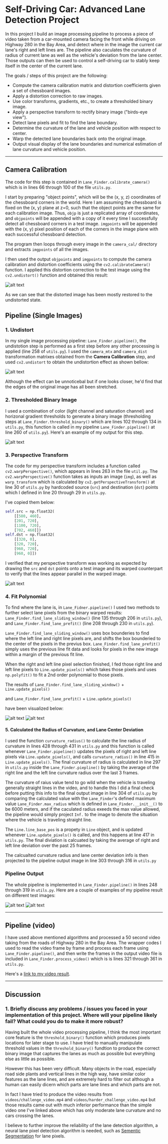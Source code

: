 # Self-Driving Car: Advanced Lane Detection Project

In this project I build an image processing pipeline to process a piece of video taken from a car-mounted camera facing the front while driving on Highway 280 in the Bay Area, and detect where in the image the current car lane's right and left lines are. The pipeline also caculates the curvature of radius of current lane as well as the vehicle's deviation from the lane center. Those outputs can then be used to control a self-driving car to stably keep itself in the center of the current lane.

The goals / steps of this project are the following:

* Compute the camera calibration matrix and distortion coefficients given a set of chessboard images.
* Apply a distortion correction to raw images.
* Use color transforms, gradients, etc., to create a thresholded binary image.
* Apply a perspective transform to rectify binary image ("birds-eye view").
* Detect lane pixels and fit to find the lane boundary.
* Determine the curvature of the lane and vehicle position with respect to center.
* Warp the detected lane boundaries back onto the original image.
* Output visual display of the lane boundaries and numerical estimation of lane curvature and vehicle position.

[//]: # (Image References)

[calibration]: ./output_images/camera_calibration.png "Undistorted"
[undistort]: ./output_images/undistort.png "Road Transformed"
[binary]: ./output_images/binary_threshold.png "Binary Example"
[warp]: ./output_images/warp.png "Warp Example"
[window]: ./output_images/sliding_window.png "Sliding Window Example"
[prefit]: ./output_images/prev_fit.png "Previous Fit Example"
[pipeline]: ./output_images/pipeline.png "Output"
[pipelines]: ./output_images/pipeline_samples.png "8 Output"

---

## Camera Calibration

The code for this step is contained in `Lane_Finder.calibrate_camera()` which is in lines 66 through 100 of the file `utils.py`.

I start by preparing "object points", which will be the (x, y, z) coordinates of the chessboard corners in the world. Here I am assuming the chessboard is fixed on the (x, y) plane at z=0, such that the object points are the same for each calibration image.  Thus, `objp` is just a replicated array of coordinates, and `objpoints` will be appended with a copy of it every time I successfully detect all chessboard corners in a test image.  `imgpoints` will be appended with the (x, y) pixel position of each of the corners in the image plane with each successful chessboard detection.

The program then loops through every image in the `camera_cal/` directory and extracts `imgpoints` of all the images.

I then used the output `objpoints` and `imgpoints` to compute the camera calibration and distortion coefficients using the `cv2.calibrateCamera()` function.  I applied this distortion correction to the test image using the `cv2.undistort()` function and obtained this result:

![alt text][calibration]

As we can see that the distorted image has been mostly restored to the undistorted state.

## Pipeline (Single Images)

### 1. Undistort

In my single image processing pipeline: `Lane_Finder.pipeline()`, the undistotion step is performed as a first step before any other processing is applied (line 258 of `utils.py`). I used the `camera_mtx` and `camera_dist` transformation matrixes obtained from the **Camera Calibration** step, and used `cv2.undistort` to obtain the undistortion effect as shown bellow:

![alt text][undistort]

Although the effect can be unnoticebal but if one looks closer, he'd find that the edges of the original image has all been stretched.

### 2. Thresholded Binary Image

I used a combination of color (light channel and saturation channel) and horizonal gradient thresholds to generate a binary image (thresholding steps at `Lane_Finder.threshold_binary()` which are lines 102 through 134 in `utils.py`, this function is called in my pipeline `Lane_Finder.pipeline()` at line 260 of `utils.py`).  Here's an example of my output for this step.

![alt text][binary]

### 3. Perspective Transform

The code for my perspective transform includes a function called `cv2.warpPerspective()`, which appears in lines 263 in the file `util.py`.  The `cv2.warpPerspective()` function takes as inputs an image (`img`), as well as `warp_transform` which is calculated by `cv2.getPerspectiveTransform()` at line 30 of `utils.py` by hardcoded source (`src`) and destination (`dst`) points which I defined in line 20 through 29 in `utils.py`.

I've copied them below:

```python
self.src = np.float32(
    [[580, 460],
    [201, 720],
    [1100, 720],
    [702, 460]])
self.dst = np.float32(
    [[320, 0],
    [320, 720],
    [960, 720],
    [960, 0]])
```

I verified that my perspective transform was working as expected by drawing the `src` and `dst` points onto a test image and its warped counterpart to verify that the lines appear parallel in the warped image.

![alt text][warp]

### 4. Fit Polynomial

To find where the lane is, in `Lane_Fidner.pipeline()` I used two methods to further select lane pixels from the binary warped results: `Lane_Finder.find_lane_sliding_window()` (line 135 through 206 in `utils.py`), and `Lane_Finder.find_lane_prefit()` (line 208 through 230 in `utils.py`).

`Lane_Finder.find_lane_sliding_window()` uses box bounderies to find where the left line and right line pixels are, and shifts the box bounderied to the center of the pixels in the previus box. `Lane_Finder.find_lane_prefit()` simply uses the previous line fit data and looks for pixels in the new image within a margin of the previous fit line.

When the right and left line pixel selection finished, I fed those right line and left line pixels to `Line.update_pixels()` which takes those pixels and uses `np.polyfit()` to fit a 2nd order polynomial to those pixels.

The results of `Lane_Finder.find_lane_sliding_window()` + `Line.update_pixels()`

and `Lane_Finder.find_lane_prefit()` + `Line.update_pixels()`

have been visualized below:

![alt text][window]
![alt text][prefit]

#### 5. Calculated the Radius of Curvature, and Lane Center Deviation

I used the function `curvature_radius()` to calculate the line radius of curvature in lines 428 through 431 in `utils.py` and this function is called whenever `Lane_Finder.pipeline()` updates the pixels of right and left line pixels via `Line.update_pixels()`, and calls `curvature_radius()` in line 415 in `Line.update_pixels()`. The final curvature of radius is calculated in line 297 in `utils.py` inside the `Lane_Finder.piepline()` by taking the average of the right line and the left line curvature radius over the last 3 frames.

The curvature of raius value tend to go wild when the vehicle is traveling generally straight lines in the video, and to handle this I did a final check before putting this info to the final output image in line 304 of `utils.py` by comparing the calculated value with the `Lane_Finder`'s defined maximum value `Lane_Finder.max_radius` which is defined in `Lane_Finder.__init__()` to be 6000 meters, and if the caculated radius exeeds the max value allowed, the pipeline would simply project `Inf.` to the image to denote the situation where the vehicle is traveling straight line.

The `Line.line_base_pos` is a propety in `Line` object, and is updated whenever `Line.update_pixels()` is called, and this happens at line 417 in `utils.py`. The final diviation is calcuated by taking the average of right and left line deviation over the past 25 frames.

The calcualted curvature radius and lane center deviation info is then projected to the pipeline output image in line 303 through 316 in `utils.py`

### Pipeline Output

The whole pipeline is implemented in `Lane_Finder.pipeline()` in lines 248 through 319 in `utils.py`.  Here are a couple of examples of my pipeline result on different test images:

![alt text][pipeline]
![alt text][pipelines]

---

## Pipeline (video)

I have used above mentioned algorithms and processed a 50 second video taking from the roads of Highway 280 in the Bay Area. The wrapper codes I used to read the video frame by frame and process each frame using `Lane_Finder.pipeline()`, and then write the frames in the output video file is included in `Lane_Finder.process_video()` which is is lines 321 through 361 in `utils.py`.

Here's a [link to my video result](https://youtu.be/Xsx4ypev_JI).

---

## Discussion

### 1. Briefly discuss any problems / issues you faced in your implementation of this project.  Where will your pipeline likely fail?  What could you do to make it more robust?

Having built the whole video processing pipeline, I think the most important core feature is the `threshold_binary()` function which produces pixels locations for later stage to use. I have tried to manually manipulate threshold values in the `threshold_binary()` fundtion to produce the correct binary image that captures the lanes as much as possible but everything else as little as possible.

However this has been very difficult. Many objects in the road, especially road side plants and vertical lines in the high way, have similar color features as the lane lines, and are extremely hard to filter out although a human can easily dicern which parts are lane lines and which parts are not.

In fact I have tried to produce the video results from `videos/challenge_video.mp4` and `videos/harder_challenge_video.mp4` but those results came out with much inferior performance than the simple video one I've linked above which has only moderate lane curvature and no cars crossing the lanes.

I believe to further improve the reliability of the lane detection algorithm, a neural lane pixel detection algorithm is needed, such as [Sementic Segmentation](https://arxiv.org/abs/1605.06211) for lane pixels.
